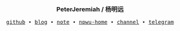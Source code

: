 <h3 align="center"> PeterJeremiah / 杨明远</h3>

<p align="center">
  <samp>
    <a href="https://github.com/PeterJeremiah">github</a> ∙
    <a href="https://blog.tonycrane.cc/">blog</a> ∙
    <a href="https://peterjeremiah.github.io/NoteBook/">note</a> ∙
    <a href="npu-home.github.io/home">npwu-home</a> ∙ 
    <a href="https://t.me/TonyCraneSky">channel</a> ∙
    <a href="https://t.me/Tony_Crane">telegram</a>
  </samp>
</p>


<!-- 
My Projects:
- documentation for [manim](https://github.com/3b1b/manim)
- [manim_projects](https://github.com/TonyCrane/manim_projects): my videos made by manim
- [OI](https://github.com/TonyCrane/OI): my codes of studying Olympiad in Informatics
- [manim_sandbox](https://github.com/manim-kindergarten/manim_sandbox): some utils of manim
- [manim_document_zh](https://github.com/manim-kindergarten/manim_document_zh): a chinese document of manim
- [manim_action_renderer](https://github.com/manim-kindergarten/manim_action_renderer): a GitHub action to render manim videos -->

<!--
**PeterJeremiah/PeterJeremiah** is a ✨ _special_ ✨ repository because its `README.md` (this file) appears on your GitHub profile.

Here are some ideas to get you started:

- 🔭 I’m currently working on ...
- 🌱 I’m currently learning ...
- 👯 I’m looking to collaborate on ...
- 🤔 I’m looking for help with ...
- 💬 Ask me about ...
- 📫 How to reach me: ...
- 😄 Pronouns: ...
- ⚡ Fun fact: ...
-->
